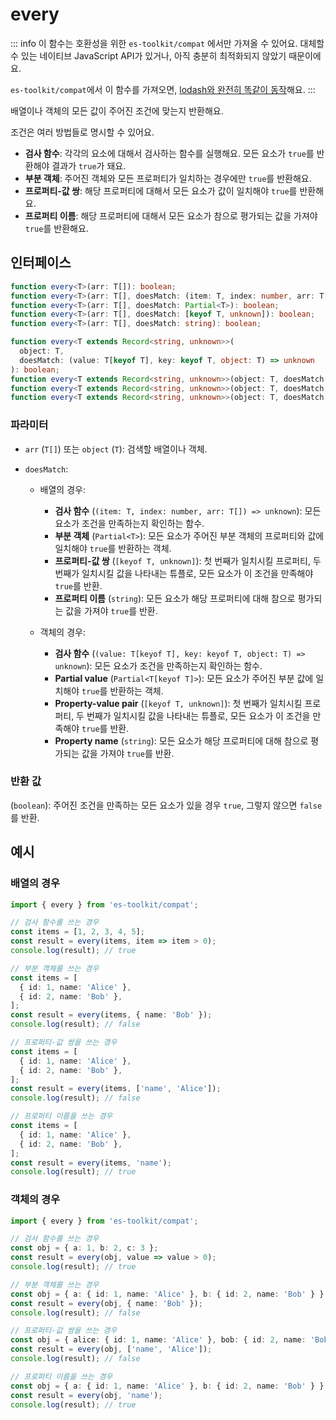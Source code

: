 # every

::: info
이 함수는 호환성을 위한 `es-toolkit/compat` 에서만 가져올 수 있어요. 대체할 수 있는 네이티브 JavaScript API가 있거나, 아직 충분히 최적화되지 않았기 때문이에요.

`es-toolkit/compat`에서 이 함수를 가져오면, [lodash와 완전히 똑같이 동작](../../../compatibility.md)해요.
:::

배열이나 객체의 모든 값이 주어진 조건에 맞는지 반환해요.

조건은 여러 방법들로 명시할 수 있어요.

- **검사 함수**: 각각의 요소에 대해서 검사하는 함수를 실행해요. 모든 요소가 `true`를 반환해야 결과가 `true`가 돼요.
- **부분 객체**: 주어진 객체와 모든 프로퍼티가 일치하는 경우에만 `true`를 반환해요.
- **프로퍼티-값 쌍**: 해당 프로퍼티에 대해서 모든 요소가 값이 일치해야 `true`를 반환해요.
- **프로퍼티 이름**: 해당 프로퍼티에 대해서 모든 요소가 참으로 평가되는 값을 가져야 `true`를 반환해요.

## 인터페이스

```typescript
function every<T>(arr: T[]): boolean;
function every<T>(arr: T[], doesMatch: (item: T, index: number, arr: T[]) => unknown): boolean;
function every<T>(arr: T[], doesMatch: Partial<T>): boolean;
function every<T>(arr: T[], doesMatch: [keyof T, unknown]): boolean;
function every<T>(arr: T[], doesMatch: string): boolean;

function every<T extends Record<string, unknown>>(
  object: T,
  doesMatch: (value: T[keyof T], key: keyof T, object: T) => unknown
): boolean;
function every<T extends Record<string, unknown>>(object: T, doesMatch: Partial<T[keyof T]>): boolean;
function every<T extends Record<string, unknown>>(object: T, doesMatch: [keyof T, unknown]): boolean;
function every<T extends Record<string, unknown>>(object: T, doesMatch: string): boolean;
```

### 파라미터

- `arr` (`T[]`) 또는 `object` (`T`): 검색할 배열이나 객체.

- `doesMatch`:

  - 배열의 경우:

    - **검사 함수** (`(item: T, index: number, arr: T[]) => unknown`): 모든 요소가 조건을 만족하는지 확인하는 함수.
    - **부분 객체** (`Partial<T>`): 모든 요소가 주어진 부분 객체의 프로퍼티와 값에 일치해야 `true`를 반환하는 객체.
    - **프로퍼티-값 쌍** (`[keyof T, unknown]`): 첫 번째가 일치시킬 프로퍼티, 두 번째가 일치시킬 값을 나타내는 튜플로, 모든 요소가 이 조건을 만족해야 `true`를 반환.
    - **프로퍼티 이름** (`string`): 모든 요소가 해당 프로퍼티에 대해 참으로 평가되는 값을 가져야 `true`를 반환.

  - 객체의 경우:
    - **검사 함수** (`(value: T[keyof T], key: keyof T, object: T) => unknown`): 모든 요소가 조건을 만족하는지 확인하는 함수.
    - **Partial value** (`Partial<T[keyof T]>`): 모든 요소가 주어진 부분 값에 일치해야 `true`를 반환하는 객체.
    - **Property-value pair** (`[keyof T, unknown]`): 첫 번째가 일치시킬 프로퍼티, 두 번째가 일치시킬 값을 나타내는 튜플로, 모든 요소가 이 조건을 만족해야 `true`를 반환.
    - **Property name** (`string`): 모든 요소가 해당 프로퍼티에 대해 참으로 평가되는 값을 가져야 `true`를 반환.

### 반환 값

(`boolean`): 주어진 조건을 만족하는 모든 요소가 있을 경우 `true`, 그렇지 않으면 `false`를 반환.

## 예시

### 배열의 경우

```typescript
import { every } from 'es-toolkit/compat';

// 검사 함수를 쓰는 경우
const items = [1, 2, 3, 4, 5];
const result = every(items, item => item > 0);
console.log(result); // true

// 부분 객체를 쓰는 경우
const items = [
  { id: 1, name: 'Alice' },
  { id: 2, name: 'Bob' },
];
const result = every(items, { name: 'Bob' });
console.log(result); // false

// 프로퍼티-값 쌍을 쓰는 경우
const items = [
  { id: 1, name: 'Alice' },
  { id: 2, name: 'Bob' },
];
const result = every(items, ['name', 'Alice']);
console.log(result); // false

// 프로퍼티 이름을 쓰는 경우
const items = [
  { id: 1, name: 'Alice' },
  { id: 2, name: 'Bob' },
];
const result = every(items, 'name');
console.log(result); // true
```

### 객체의 경우

```typescript
import { every } from 'es-toolkit/compat';

// 검사 함수를 쓰는 경우
const obj = { a: 1, b: 2, c: 3 };
const result = every(obj, value => value > 0);
console.log(result); // true

// 부분 객체를 쓰는 경우
const obj = { a: { id: 1, name: 'Alice' }, b: { id: 2, name: 'Bob' } };
const result = every(obj, { name: 'Bob' });
console.log(result); // false

// 프로퍼티-값 쌍을 쓰는 경우
const obj = { alice: { id: 1, name: 'Alice' }, bob: { id: 2, name: 'Bob' } };
const result = every(obj, ['name', 'Alice']);
console.log(result); // false

// 프로퍼티 이름을 쓰는 경우
const obj = { a: { id: 1, name: 'Alice' }, b: { id: 2, name: 'Bob' } };
const result = every(obj, 'name');
console.log(result); // true
```
